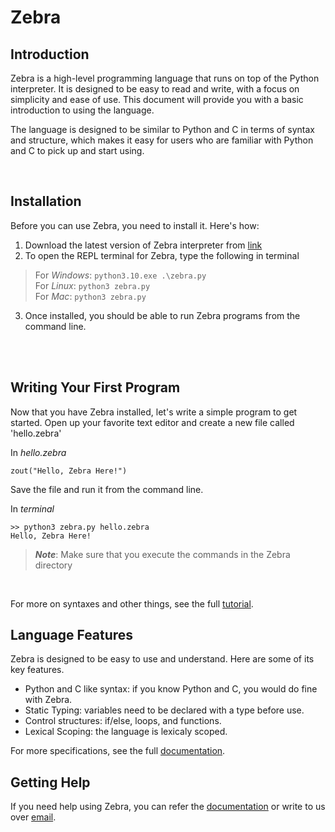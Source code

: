 # Zebra 

## Introduction 
Zebra is a high-level programming language that runs on top of the Python interpreter. It is designed to be easy to read and write, with a focus on simplicity and ease of use. This document will provide you with a basic introduction to using the language. 

The language is designed to be similar to Python and C in terms of syntax and structure, which makes it easy for users who are familiar with Python and C to pick up and start using.

<br>

## Installation 
Before you can use Zebra, you need to install it. Here's how:

1. Download the latest version of Zebra interpreter from [link](https://github.com/myCSEprojects/Zebra)
2. To open the REPL terminal for Zebra, type the following in terminal
> For *Windows*: ```python3.10.exe .\zebra.py``` <br>
> For *Linux*: ```python3 zebra.py``` <br>
> For *Mac*: ``` python3 zebra.py ``` <br> 
3. Once installed, you should be able to run Zebra programs from the command line.

<br>
<br>

## Writing Your First Program 
Now that you have Zebra installed, let's write a simple program to get started. Open up your favorite text editor and create a new file called 'hello.zebra'

In *hello.zebra*
``` 
zout("Hello, Zebra Here!")
``` 
Save the file and run it from the command line. 

In *terminal*
```
>> python3 zebra.py hello.zebra
Hello, Zebra Here!
```
> **_Note_**: Make sure that you execute the commands in the Zebra directory 

<br>

For more on syntaxes and other things, see the full [tutorial](zebra.md).

## Language Features 
Zebra is designed to be easy to use and understand. Here are some of its key features.

- Python and C like syntax: if you know Python and C, you would do fine with Zebra.
- Static Typing: variables need to be declared with a type before use.
- Control structures: if/else, loops, and functions.
- Lexical Scoping: the language is lexicaly scoped.

For more specifications, see the full [documentation](language_specifics.md).

## Getting Help
If you need help using Zebra, you can refer the [documentation](language_specifics.md) or write to us over [email](mailto:myprojects.cse.iitgn@gmail.com?subject=Regarding%20Your%20Zebra%Github%20Repo).

